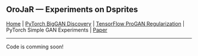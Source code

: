 ## OroJaR &mdash; Experiments on Dsprites

[Home](../README.md) | [PyTorch BigGAN Discovery](../biggan_discovery) | [TensorFlow ProGAN Regularization](../progan_experiments) | PyTorch Simple GAN Experiments | [Paper](../)

---

Code is comming soon!